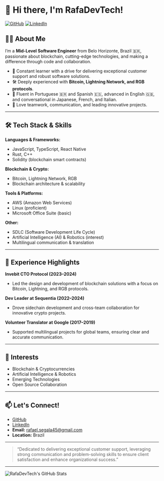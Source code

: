 # 👋 Hi there, I'm RafaDevTech!

[![GitHub](https://img.shields.io/badge/GitHub-181717?style=flat-square&logo=github&logoColor=white)](https://github.com/RafaDevTech)
[![LinkedIn](https://img.shields.io/badge/LinkedIn-0A66C2?style=flat-square&logo=linkedin&logoColor=white)](https://www.linkedin.com/in/rafael-g-8171b7356/)

## 👨‍💻 About Me

I’m a **Mid-Level Software Engineer** from Belo Horizonte, Brazil 🇧🇷, passionate about blockchain, cutting-edge technologies, and making a difference through code and collaboration.

- 🌱 Constant learner with a drive for delivering exceptional customer support and robust software solutions.
- 🛠️ Deeply experienced with **Bitcoin, Lightning Network, and RGB protocols**.
- 💬 Fluent in Portuguese 🇧🇷 and Spanish 🇪🇸, advanced in English 🇬🇧, and conversational in Japanese, French, and Italian.
- 🤝 Love teamwork, communication, and leading innovative projects.

---

## 🛠️ Tech Stack & Skills

**Languages & Frameworks:**  
- JavaScript, TypeScript, React Native  
- Rust, C++  
- Solidity (blockchain smart contracts)  

**Blockchain & Crypto:**  
- Bitcoin, Lightning Network, RGB  
- Blockchain architecture & scalability  

**Tools & Platforms:**  
- AWS (Amazon Web Services)  
- Linux (proficient)  
- Microsoft Office Suite (basic)  

**Other:**  
- SDLC (Software Development Life Cycle)  
- Artificial Intelligence (AI) & Robotics (interest)  
- Multilingual communication & translation  

---

## 🚩 Experience Highlights

**Invebit CTO Protocol (2023–2024)**  
- Led the design and development of blockchain solutions with a focus on Bitcoin, Lightning, and RGB protocols.

**Dev Leader at Sequentia (2022–2024)**  
- Drove sidechain development and cross-team collaboration for innovative crypto projects.

**Volunteer Translator at Google (2017–2019)**  
- Supported multilingual projects for global teams, ensuring clear and accurate communication.

---

## 🌟 Interests

- Blockchain & Cryptocurrencies  
- Artificial Intelligence & Robotics  
- Emerging Technologies  
- Open Source Collaboration

---

## 📫 Let's Connect!

- [GitHub](https://github.com/RafaDevTech)
- [LinkedIn](https://www.linkedin.com/in/rafael-g-8171b7356/)
- **Email:** rafael.segala45@gmail.com
- **Location:** Brazil

---

> “Dedicated to delivering exceptional customer support, leveraging strong communication and problem-solving skills to ensure client satisfaction and enhance organizational success.”

---

![RafaDevTech's GitHub Stats](https://github-readme-stats.vercel.app/api?username=RafaDevTech&show_icons=true&theme=tokyonight)

